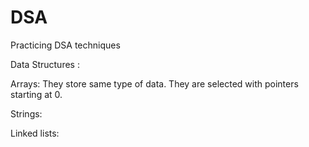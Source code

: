 # DSA
Practicing DSA techniques

Data Structures :

Arrays:
They store same type of data. 
They are selected with pointers starting at 0.

Strings:

Linked lists:
